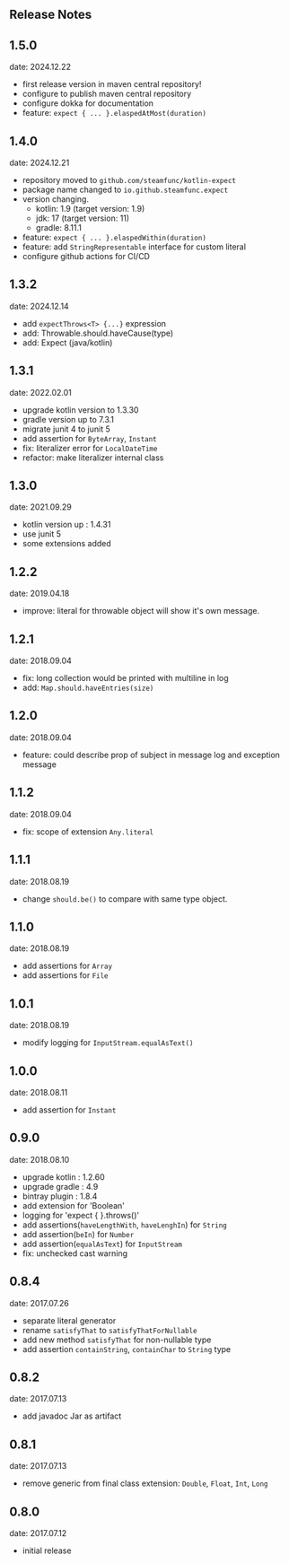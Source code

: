 ## Release Notes

## 1.5.0

date: 2024.12.22

- first release version in maven central repository!
- configure to publish maven central repository
- configure dokka for documentation
- feature: `expect { ... }.elaspedAtMost(duration)`

## 1.4.0

date: 2024.12.21

- repository moved to `github.com/steamfunc/kotlin-expect`
- package name changed to `io.github.steamfunc.expect`
- version changing.
    - kotlin: 1.9 (target version: 1.9)
    - jdk: 17 (target version: 11)
    - gradle: 8.11.1
- feature: `expect { ... }.elaspedWithin(duration)`
- feature: add `StringRepresentable` interface for custom literal
- configure github actions for CI/CD

## 1.3.2

date: 2024.12.14

- add `expectThrows<T> {...}` expression
- add: Throwable.should.haveCause(type)
- add: Expect<Duration> (java/kotlin)

## 1.3.1

date: 2022.02.01

- upgrade kotlin version to 1.3.30
- gradle version up to 7.3.1
- migrate junit 4 to junit 5
- add assertion for `ByteArray`, `Instant`
- fix: literalizer error for `LocalDateTime`
- refactor: make literalizer internal class

## 1.3.0

date: 2021.09.29

- kotlin version up : 1.4.31
- use junit 5
- some extensions added

## 1.2.2

date: 2019.04.18

- improve: literal for throwable object will show it's own message.

## 1.2.1

date: 2018.09.04

- fix: long collection would be printed with multiline in log
- add: `Map.should.haveEntries(size)`

## 1.2.0

date: 2018.09.04

- feature: could describe prop of subject in message log and exception message

## 1.1.2

date: 2018.09.04

- fix: scope of extension `Any.literal`

## 1.1.1

date: 2018.08.19

- change `should.be()` to compare with same type object.

## 1.1.0

date: 2018.08.19

- add assertions for `Array`
- add assertions for `File`

## 1.0.1

date: 2018.08.19

- modify logging for `InputStream.equalAsText()`

## 1.0.0

date: 2018.08.11

- add assertion for `Instant`

## 0.9.0

date: 2018.08.10

- upgrade kotlin : 1.2.60
- upgrade gradle : 4.9
- bintray plugin : 1.8.4
- add extension for 'Boolean'
- logging for 'expect { }.throws()'
- add assertions(`haveLengthWith`, `haveLenghIn`) for `String`
- add assertion(`beIn`) for `Number`
- add assertion(`equalAsText`)  for `InputStream`
- fix: unchecked cast warning

## 0.8.4

date: 2017.07.26

- separate literal generator
- rename `satisfyThat` to `satisfyThatForNullable`
- add new method `satisfyThat` for non-nullable type
- add assertion `containString`, `containChar` to `String` type

## 0.8.2

date: 2017.07.13

- add javadoc Jar as artifact

## 0.8.1

date: 2017.07.13

- remove generic from final class extension: `Double`, `Float`, `Int`, `Long`

## 0.8.0

date: 2017.07.12

- initial release
